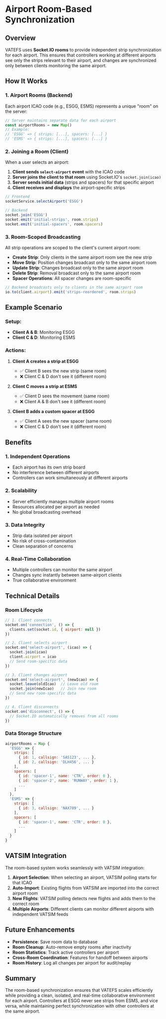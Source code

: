 # Airport Room-Based Synchronization

## Overview

VATEFS uses **Socket.IO rooms** to provide independent strip synchronization for each airport. This ensures that controllers working at different airports see only the strips relevant to their airport, and changes are synchronized only between clients monitoring the same airport.

## How It Works

### 1. **Airport Rooms (Backend)**

Each airport ICAO code (e.g., ESGG, ESMS) represents a unique "room" on the server:

```javascript
// Server maintains separate data for each airport
const airportRooms = new Map()
// Example:
// 'ESGG' => { strips: [...], spacers: [...] }
// 'ESMS' => { strips: [...], spacers: [...] }
```

### 2. **Joining a Room (Client)**

When a user selects an airport:

1. **Client sends `select-airport` event** with the ICAO code
2. **Server joins the client to that room** using Socket.IO's `socket.join(icao)`
3. **Server sends initial data** (strips and spacers) for that specific airport
4. **Client receives and displays** the airport-specific strips

```javascript
// Frontend
socketService.selectAirport('ESGG')

// Backend
socket.join('ESGG')
socket.emit('initial-strips', room.strips)
socket.emit('initial-spacers', room.spacers)
```

### 3. **Room-Scoped Broadcasting**

All strip operations are scoped to the client's current airport room:

- **Create Strip**: Only clients in the same airport room see the new strip
- **Move Strip**: Position changes broadcast only to the same airport room
- **Update Strip**: Changes broadcast only to the same airport room
- **Delete Strip**: Removal broadcast only to the same airport room
- **Spacer Operations**: All spacer changes are room-specific

```javascript
// Backend broadcasts only to clients in the same airport room
io.to(client.airport).emit('strips-reordered', room.strips)
```

## Example Scenario

### Setup:
- **Client A & B**: Monitoring ESGG
- **Client C & D**: Monitoring ESMS

### Actions:

1. **Client A creates a strip at ESGG**
   - ✅ Client B sees the new strip (same room)
   - ❌ Client C & D don't see it (different room)

2. **Client C moves a strip at ESMS**
   - ✅ Client D sees the movement (same room)
   - ❌ Client A & B don't see it (different room)

3. **Client B adds a custom spacer at ESGG**
   - ✅ Client A sees the new spacer (same room)
   - ❌ Client C & D don't see it (different room)

## Benefits

### 1. **Independent Operations**
- Each airport has its own strip board
- No interference between different airports
- Controllers can work simultaneously at different airports

### 2. **Scalability**
- Server efficiently manages multiple airport rooms
- Resources allocated per airport as needed
- No global broadcasting overhead

### 3. **Data Integrity**
- Strip data isolated per airport
- No risk of cross-contamination
- Clean separation of concerns

### 4. **Real-Time Collaboration**
- Multiple controllers can monitor the same airport
- Changes sync instantly between same-airport clients
- True collaborative environment

## Technical Details

### Room Lifecycle

```javascript
// 1. Client connects
socket.on('connection', () => {
  clients.set(socket.id, { airport: null })
})

// 2. Client selects airport
socket.on('select-airport', (icao) => {
  socket.join(icao)
  client.airport = icao
  // Send room-specific data
})

// 3. Client changes airport
socket.on('select-airport', (newIcao) => {
  socket.leave(oldIcao)  // Leave old room
  socket.join(newIcao)   // Join new room
  // Send new room-specific data
})

// 4. Client disconnects
socket.on('disconnect', () => {
  // Socket.IO automatically removes from all rooms
})
```

### Data Storage Structure

```javascript
airportRooms = Map {
  'ESGG' => {
    strips: [
      { id: 1, callsign: 'SAS123', ... },
      { id: 2, callsign: 'DLH456', ... }
    ],
    spacers: [
      { id: 'spacer-1', name: 'CTR', order: 0 },
      { id: 'spacer-2', name: 'RUNWAY', order: 1 },
      ...
    ]
  },
  'ESMS' => {
    strips: [
      { id: 3, callsign: 'NAX789', ... }
    ],
    spacers: [
      { id: 'spacer-1', name: 'CTR', order: 0 },
      ...
    ]
  }
}
```

## VATSIM Integration

The room-based system works seamlessly with VATSIM integration:

1. **Airport Selection**: When selecting an airport, VATSIM polling starts for that ICAO
2. **Auto-Import**: Existing flights from VATSIM are imported into the correct airport room
3. **New Flights**: VATSIM polling detects new flights and adds them to the correct room
4. **Multiple Airports**: Different clients can monitor different airports with independent VATSIM feeds

## Future Enhancements

- **Persistence**: Save room data to database
- **Room Cleanup**: Auto-remove empty rooms after inactivity
- **Room Statistics**: Track active controllers per airport
- **Cross-Room Coordination**: Features for handoff between airports
- **Room History**: Log all changes per airport for audit/replay

## Summary

The room-based synchronization ensures that VATEFS scales efficiently while providing a clean, isolated, and real-time collaborative environment for each airport. Controllers at ESGG never see strips from ESMS, and vice versa, while maintaining perfect synchronization with other controllers at the same airport.

